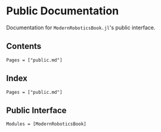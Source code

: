 # Public Documentation

Documentation for `ModernRoboticsBook.jl`'s public interface.

## Contents

```@contents
Pages = ["public.md"]
```

## Index

```@index
Pages = ["public.md"]
```

## Public Interface

```@autodocs
Modules = [ModernRoboticsBook]
```
